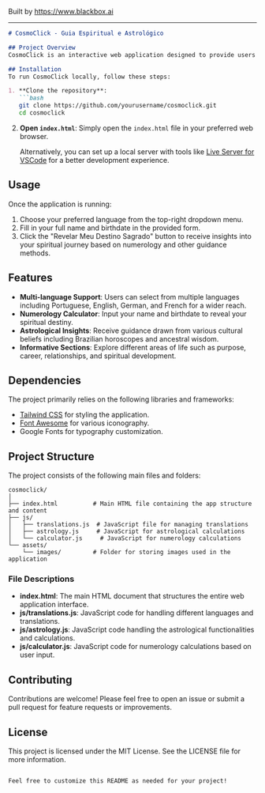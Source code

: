 
Built by https://www.blackbox.ai

---

```markdown
# CosmoClick - Guia Espiritual e Astrológico

## Project Overview
CosmoClick is an interactive web application designed to provide users with spiritual and astrological guidance through various ancient traditions. The platform utilizes numerology, horoscopes, and divine wisdom to help individuals discover their sacred paths. With a user-friendly interface, CosmoClick makes spiritual exploration accessible and engaging.

## Installation
To run CosmoClick locally, follow these steps:

1. **Clone the repository**:
   ```bash
   git clone https://github.com/yourusername/cosmoclick.git
   cd cosmoclick
   ```

2. **Open `index.html`**:
   Simply open the `index.html` file in your preferred web browser. 

   Alternatively, you can set up a local server with tools like [Live Server for VSCode](https://marketplace.visualstudio.com/items?itemName=ritwickdey.LiveServer) for a better development experience.

## Usage
Once the application is running:

1. Choose your preferred language from the top-right dropdown menu.
2. Fill in your full name and birthdate in the provided form.
3. Click the "Revelar Meu Destino Sagrado" button to receive insights into your spiritual journey based on numerology and other guidance methods.

## Features
- **Multi-language Support**: Users can select from multiple languages including Portuguese, English, German, and French for a wider reach.
- **Numerology Calculator**: Input your name and birthdate to reveal your spiritual destiny.
- **Astrological Insights**: Receive guidance drawn from various cultural beliefs including Brazilian horoscopes and ancestral wisdom.
- **Informative Sections**: Explore different areas of life such as purpose, career, relationships, and spiritual development.

## Dependencies
The project primarily relies on the following libraries and frameworks:
- [Tailwind CSS](https://tailwindcss.com/) for styling the application.
- [Font Awesome](https://fontawesome.com/) for various iconography.
- Google Fonts for typography customization.

## Project Structure
The project consists of the following main files and folders:

```
cosmoclick/
│
├── index.html          # Main HTML file containing the app structure and content
├── js/
│   ├── translations.js  # JavaScript file for managing translations
│   ├── astrology.js     # JavaScript for astrological calculations
│   └── calculator.js     # JavaScript for numerology calculations
└── assets/
    └── images/         # Folder for storing images used in the application
```

### File Descriptions
- **index.html**: The main HTML document that structures the entire web application interface.
- **js/translations.js**: JavaScript code for handling different languages and translations.
- **js/astrology.js**: JavaScript code handling the astrological functionalities and calculations.
- **js/calculator.js**: JavaScript code for numerology calculations based on user input.

## Contributing
Contributions are welcome! Please feel free to open an issue or submit a pull request for feature requests or improvements.

## License
This project is licensed under the MIT License. See the LICENSE file for more information.
```

Feel free to customize this README as needed for your project!
